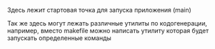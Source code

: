 Здесь лежит стартовая точка для запуска приложения (main)

Так же здесь могут лежать различные утилиты по кодогенерации, например, вместо makefile можно написать утилиту которая будет запускать определенные команды
